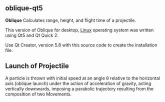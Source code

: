 ## oblique-qt5

<b>Oblique</b> Calculates range, height, and flight time of a projectile.

This version of Oblique for desktop, [Linux](https://www.canonical.com/) operating system was written using Qt5 and Qt Quick 2.

Use Qt Creator, version 5.8 with this source code to create the installation file.

## Launch of Projectile

A particle is thrown with initial speed at an angle θ relative to the horizontal axis (oblique launch) under the action of acceleration of gravity, acting vertically downwards, imposing a parabolic trajectory resulting from the composition of two Movements.

